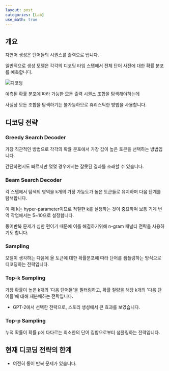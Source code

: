 ```yaml
---
layout: post
categories: [Lab]
use_math: true
---
```



## 개요

자연어 생성은 단어들의 시퀀스를 출력으로 냅니다.

일반적으로 생성 모델은 각각의 디코딩 타임 스텝에서 전체 단어 사전에 대한 확률 분포를 예측합니다.

![디코딩](https://img1.daumcdn.net/thumb/R1280x0/?scode=mtistory2&fname=https%3A%2F%2Fblog.kakaocdn.net%2Fdn%2FKPlSw%2FbtqCagtH6lq%2FOuli2fTUhpggeh1LAChGZ0%2Fimg.jpg)

예측된 확률 분포에 따라 가능한 모든 출력 시퀀스 조합을 탐색해야하는데

사실상 모든 조합을 탐색하기는 불가능하므로 휴리스틱한 방법을 사용합니다.

## 디코딩 전략

### Greedy Search Decoder

가장 직관적인 방법으로 각각의 확률 분포에서 가장 값이 높은 토큰을 선택하는 방법입니다.

간단하면서도 빠르지만 몇몇 경우에서는 잘못된 결과를 초래할 수 있습니다.

### Beam Search Decoder

각 스텝에서 탐색의 영역을 k개의 가장 가능도가 높은 토큰들로 유지하며 다음 단계를 탐색합니다.

이 때 k는 hyper-parameter이므로 적절한 k를 설정하는 것이 중요하며 보통 기계 번역 작업에서는 5~10으로 설정합니다.

동어반복 문제가 심한 편이기 때문에 이를 해결하기위해 n-gram 패널티 전략을 사용하기도 합니다.


### Sampling

모델이 생각하는 다음에 올 토큰에 대한 확률분포에 따라 단어를 샘플링하는 방식으로 디코딩하는 전략입니다.


### Top-k Sampling

가장 확률이 높은 k개의 '다음 단어들'을 필터링하고, 확률 질량을 해당 k개의 '다음 단어들'에 대해 재분배하는 전략입니다.

- GPT-2에서 선택한 전략으로, 스토리 생성에서 큰 효과를 보였습니다.


### Top-p Sampling

누적 확률이 확률 p에 다다르는 최소한의 단어 집합으로부터 샘플링하는 전략입니다.

## 현재 디코딩 전략의 한계

- 여전히 동어 반복 문제가 있습니다.